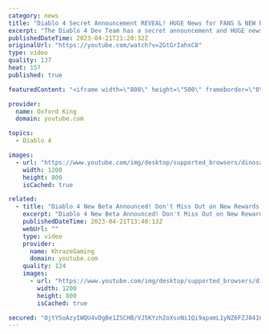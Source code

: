 ```yaml
---
category: news
title: "Diablo 4 Secret Announcement REVEAL! HUGE News for FANS & NEW Players!"
excerpt: "The Diablo 4 Dev Team has a secret announcement and HUGE news to share about Diablo 4. Don't miss this Diablo IV video ..."
publishedDateTime: 2023-04-21T21:20:32Z
originalUrl: "https://youtube.com/watch?v=2GtGrIahxC8"
type: video
quality: 137
heat: 157
published: true

featuredContent: "<iframe width=\"800\" height=\"500\" frameborder=\"0\" src=\"https://www.youtube.com/embed/2GtGrIahxC8\" allow=\"accelerometer; autoplay; encrypted-media; gyroscope; picture-in-picture\" allowfullscreen></iframe>"

provider:
  name: Oxford King
  domain: youtube.com

topics:
  - Diablo 4

images:
  - url: "https://www.youtube.com/img/desktop/supported_browsers/dinosaur.png"
    width: 1200
    height: 800
    isCached: true

related:
  - title: "Diablo 4 New Beta Announced! Don't Miss Out on New Rewards & Big End Game Reveals (Diablo 4 News)"
    excerpt: "Diablo 4 New Beta Announced! Don't Miss Out on New Rewards & Big End Game Reveals (Diablo 4 News) Enjoying the video?"
    publishedDateTime: 2023-04-21T13:40:13Z
    webUrl: ""
    type: video
    provider:
      name: KhrazeGaming
      domain: youtube.com
    quality: 124
    images:
      - url: "https://www.youtube.com/img/desktop/supported_browsers/dinosaur.png"
        width: 1200
        height: 800
        isCached: true

secured: "OjtYSoAzyIWQU4vDgBe1ZSCHB/VJ5KYzhZoXsoNi1Qi9apamL1yNZ6FZJ841C/T3oDRT4dmzCKYk2nayCj7QQWHugNDxv5cTRceAzIFRp2WpWdQbgfRlpWrGJ7N2PGc2/2cP/gJH8pZDBwp7Xyc8XAQgl4TV+JqPzyXZA9JOrG7CYcpZZsQ6cHAF8KI2iWWgULLSDc4vK2xmZwT4ZxJTY4rrjkIR2q5oGMKVsP7SrBEsz6id3H+TJmJOOUkweHGUtRivLIVBR6pzLUSvzptgkYbMlR24eGHCz8u2SuZddWwEpHTrabhaYMBSYTvy/CMVybWWRWRZDtWVTXbAAHVHDKAQu/96k5A6a7x7lGO5iGLSv+S+ExueJfZnVuQHVEmCSLahCFdoFRC1n9WKLmVApw==;1f6J3Gl80sU9RLrC7XizjA=="
---
```



